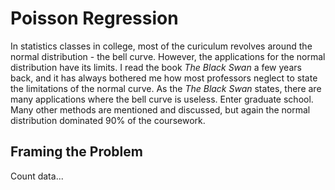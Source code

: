 # Poisson Regression

In statistics classes in college, most of the curiculum revolves around the normal distribution - the bell curve. However, the applications for the normal distribution have its limits. I read the book *The Black Swan* a few years back, and it has always bothered me how most professors neglect to state the limitations of the normal curve. As the *The Black Swan* states, there are many applications where the bell curve is useless. Enter graduate school. Many other methods are mentioned and discussed, but again the normal distribution dominated 90% of the coursework. 

## Framing the Problem

Count data...
